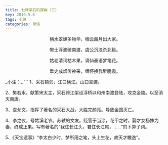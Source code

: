 ```yaml
---
title: 七律采石矶探幽（三）
key: 2019.5.6
tags: 七律
categories: 律诗
---
```


<p align="center">横水翠螺多物华，栖云藏月出大家。
</p>
<p align="center">樊士浮波破南渡，虞公沉浪杀北鞑。
</p>
<p align="center">姑老清词枯木果，谪仙豪语梦笔花。
</p>
<p align="center">垂史成烟传神采，缅怀换我醉晚霞。
</p>
_小注：_
```
1、采石镇旁，江曰横江。山曰翠螺。

2、樊若水，献策宋太主，采石跨江架设浮桥以和州南渡登陆，攻克金陵。以至消灭南唐。

3、虞允文，指挥了著名的采石大战，大胜完颜亮。导致金国灭亡。

4、李之仪，号姑溪老农。苏轼的文友。贬官于当涂，花甲之时，娶才女杨姝为妻，终成正果。写有著名的“我住长江头，君住长江尾，……”的卜算子词。

5、《天宝遗事》“李太白少时，梦所用之笔，头上生花，故天才瞻逸”。

```